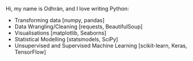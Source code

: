 Hi, my name is Odhrán, and I love writing Python:
<ul>
  <li>Transforming data [numpy, pandas]</li>
  <li>Data Wrangling/Cleaning [requests, BeautifulSoup]</li>
  <li>Visualisations [matplotlib, Seaborns]</li>
  <li>Statistical Modelling [statsmodels, SciPy]</li>
  <li>Unsupervised and Supervised Machine Learning [scikit-learn, Keras, TensorFlow]</li>  
</ul>
